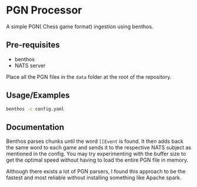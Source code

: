 # PGN Processor

A simple PGN( Chess game format) ingestion using benthos.
## Pre-requisites 
- benthos
- NATS server

Place all the PGN files in the `data` folder at the root of the repository.
## Usage/Examples

```bash
benthos -c config.yaml
```
## Documentation

Benthos parses chunks until the word `[[Event` is found. It then adds back the same word to each game and sends it to the respective NATS subject as mentioned in the config. You may try experimenting with the buffer size to get the optimal speed without having to load the entire PGN file in memory.

Although there exists a lot of PGN parsers, I found this approach to be the fastest and most reliable without installing something like Apache spark.

